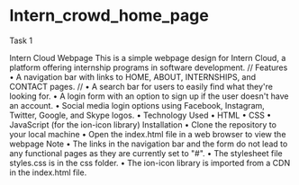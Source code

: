 # Intern_crowd_home_page
Task 1 

Intern Cloud Webpage
This is a simple webpage design for Intern Cloud, a platform offering internship programs in software development.
//
Features
•	A navigation bar with links to HOME, ABOUT, INTERNSHIPS, and CONTACT pages.
//
•	A search bar for users to easily find what they're looking for.
•	A login form with an option to sign up if the user doesn't have an account.
•	Social media login options using Facebook, Instagram, Twitter, Google, and Skype logos.
•	Technology Used
•	HTML
•	CSS
•	JavaScript (for the ion-icon library)
Installation
•	Clone the repository to your local machine
•	Open the index.html file in a web browser to view the webpage
Note
•	The links in the navigation bar and the form do not lead to any functional pages as they are currently set to "#".
•	The stylesheet file styles.css is in the css folder.
•	The ion-icon library is imported from a CDN in the index.html file.

